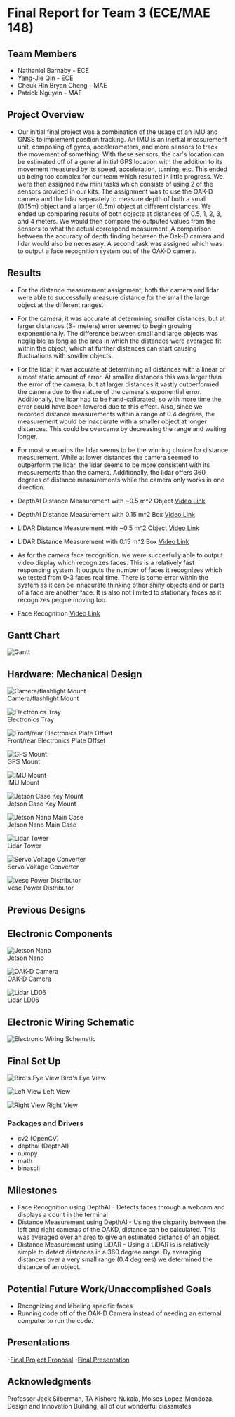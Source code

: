 # Final Report for Team 3 (ECE/MAE 148)

## Team Members
* Nathaniel Barnaby - ECE
* Yang-Jie Qin - ECE
* Cheuk Hin Bryan Cheng - MAE
* Patrick Nguyen - MAE

## Project Overview
* Our initial final project was a combination of the usage of an IMU and GNSS to implement position tracking. An IMU is an inertial measurement unit, composing of gyros, accelerometers, and more sensors to track the movement of something. With these sensors, the car's location can be estimated off of a general initial GPS location with the addition to its movement measured by its speed, acceleration, turning, etc. This ended up being too complex for our team which resulted in little progress. We were then assigned new mini tasks which consists of using 2 of the sensors provided in our kits. The assignment was to use the OAK-D camera and the lidar separately to measure depth of both a small (0.15m) object and a larger (0.5m) object at different distances. We ended up comparing results of both objects at distances of 0.5, 1, 2, 3, and 4 meters. We would then compare the outputed values from the sensors to what the actual correspond measurment. A comparison between the accuracy of depth finding between the Oak-D camera and lidar would also be necesasry. A second task was assigned which was to output a face recognition system out of the OAK-D camera. 

## Results
* For the distance measurement assignment, both the camera and lidar were able to successfully measure distance for the small the large object at the different ranges. 
* For the camera, it was accurate at determining smaller distances, but at larger distances (3+ meters) error seemed to begin growing exponentionally. The difference between small and large objects was negligible as long as the area in which the distances were averaged fit within the object, which at further distances can start causing fluctuations with smaller objects. 
* For the lidar, it was accurate at determining all distances with a linear or almost static amount of error. At smaller distances this was larger than the error of the camera, but at larger distances it vastly outperformed the camera due to the nature of the camera's exponential error. Additionally, the lidar had to be hand-calibrated, so with more time the error could have been lowered due to this effect. Also, since we recorded distance measurements within a range of 0.4 degrees, the measurement would be inaccurate with a smaller object at longer distances. This could be overcame by decreasing the range and waiting longer.
* For most scenarios the lidar seems to be the winning choice for distance measurement. While at lower distances the camera seemed to outperform the lidar, the lidar seems to be more consistent with its measurements than the camera. Additionally, the lidar offers 360 degrees of distance measurements while the camera only works in one direction.

* DepthAI Distance Measurement with ~0.5 m^2 Object [Video Link](https://youtube.com/shorts/I1zaVxE-bjM?feature=share)
* DepthAI Distance Measurement with 0.15 m^2 Box [Video Link](https://youtube.com/shorts/GPADi4bS-fw?feature=share)

* LiDAR Distance Measurement with ~0.5 m^2 Object [Video Link](https://youtu.be/Ee81_VBHxKI)
* LiDAR Distance Measurement with 0.15 m^2 Box [Video Link](https://youtu.be/ARffTMx1PJ0)

* As for the camera face recognition, we were succesfully able to output video display which recognizes faces. This is a relatively fast responding system. It outputs the number of faces it recognizes which we tested from 0-3 faces real time. There is some error within the system as it can be innacurate thinking other shiny objects and or parts of a face are another face. It is also not limited to stationary faces as it recognizes people moving too. 
* Face Recognition [Video Link](https://youtu.be/nUz8OR_zHPA)

## Gantt Chart
![Gantt](images/Gantt.png)

## Hardware: Mechanical Design

![Camera/flashlight Mount](images/camera_flashlight_mount.png)\
Camera/flashlight Mount

![Electronics Tray](images/electronics_tray.png)\
Electronics Tray

![Front/rear Electronics Plate Offset](images/front_rear_electronics_plate_offset.png)\
Front/rear Electronics Plate Offset

![GPS Mount](images/gps_mount.png)\
GPS Mount

![IMU Mount](images/imu_mount.png)\
IMU Mount

![Jetson Case Key Mount](images/jetson_case_key_mount.png)\
Jetson Case Key Mount

![Jetson Nano Main Case](images/jetson_nano_main_case.png)\
Jetson Nano Main Case

![Lidar Tower](images/lidar_tower.png)\
Lidar Tower

![Servo Voltage Converter](images/serve_voltage_converter.png)\
Servo Voltage Converter

![Vesc Power Distributor](images/vesc_power_distributor.png)\
Vesc Power Distributor

## Previous Designs


## Electronic Components
![Jetson Nano](images/jetson_nano.jpg)\
Jetson Nano

![OAK-D Camera](images/oak_d_lite_en.png)\
OAK-D Camera

![Lidar LD06](images/Lidar_LD06.jpg)\
Lidar LD06

## Electronic Wiring Schematic
![Electronic Wiring Schematic](images/electronic_schematic.png)

## Final Set Up
![Bird's Eye View](images/birds_eye.jpg)
Bird's Eye View

![Left View](images/left.jpg)
Left View

![Right View](images/right.jpg)
Right View


### Packages and Drivers
* cv2 (OpenCV)
* depthai (DepthAI)
* numpy
* math
* binascii

## Milestones
* Face Recognition using DepthAI - Detects faces through a webcam and displays a count in the terminal
* Distance Measurement using DepthAI - Using the disparity between the left and right cameras of the OAKD, distance can be calculated. This was averaged over an area to give an estimated distance of an object.
* Distance Measurement using LiDAR - Using a LiDAR is is relatively simple to detect distances in a 360 degree range. By averaging distances over a very small range (0.4 degrees) we determined the distance of an object.


## Potential Future Work/Unaccomplished Goals
* Recognizing and labeling specific faces
* Running code off of the OAK-D Camera instead of needing an external computer to run the code.

## Presentations
-[Final Project Proposal](https://docs.google.com/presentation/d/1vLvXRnHzHm6p_IpEQy8KJgz--vOFd6M9xa7Q-qHD2Ls/edit?usp=sharing)
-[Final Presentation](https://docs.google.com/presentation/d/17J6LZ2QZ177BDr7g3x7ZcxHlyUQ-m4LtXGy9BRernRI/edit?usp=sharing)

## Acknowledgments
Professor Jack Silberman, TA Kishore Nukala, Moises Lopez-Mendoza, Design and Innovation Building, all of our wonderful classmates
